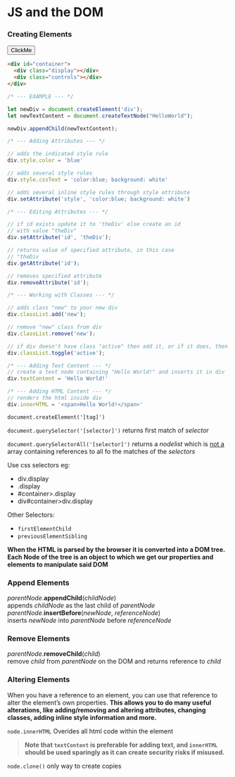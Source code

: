 <head>
  <link 
      rel="stylesheet" 
      type="text/css" 
      media="all" 
      href="../color.css"/>
  <link 
      rel="stylesheet" 
      type="text/css" 
      media="all" 
      href="../CSS.css"/>
    <link 
      href="https://fonts.googleapis.com/css?family=Fira+Mono:500&display=swap" 
      rel="stylesheet">
    <script src="https://code.jquery.com/jquery-3.5.1.min.js" integrity="sha256-9/aliU8dGd2tb6OSsuzixeV4y/faTqgFtohetphbbj0=" crossorigin="anonymous"></script>
<style> 
</style>
</head>    

# JS and the DOM 

### Creating Elements

<div id="container">
  <div class="display"></div>
  <div class="controls"></div>
</div>
<button id="click1" class="button is-info is-outlined is-rounded is-fullwidth">ClickMe</button>

```html
<div id="container">
  <div class="display"></div>
  <div class="controls"></div>
</div>
```

```js
/* --- EXAMPLE --- */

let newDiv = document.createElement('div');
let newTextContent = document.createTextNode("HelloWorld");

newDiv.appendChild(newTextContent);

/* --- Adding Attributes --- */

// adds the indicated style rule
div.style.color = 'blue'

// adds several style rules
div.style.cssText = 'color:blue; background: white'

// adds several inline style rules through style attribute
div.setAttribute('style', 'color:blue; background: white')

/* --- Editing Attributes --- */

// if id exists update it to 'theDiv' else create an id
// with value "theDiv"
div.setAttribute('id', 'theDiv');        

// returns value of specified attribute, in this case
// "theDiv
div.getAttribute('id');                      

// removes specified attribute
div.removeAttribute('id');

/* --- Working with Classes --- */

// adds class "new" to your new div
div.classList.add('new');

// remove "new" class from div
div.classList.remove('new');

// if div doesn't have class "active" then add it, or if it does, then remove it
div.classList.toggle('active');

/* --- Adding Text Content --- */
// create a text node containing "Hello World!" and inserts it in div 
div.textContent = 'Hello World!'

/* --- Adding HTML Content --- */
// renders the html inside div
div.innerHTML = '<span>Hello World!</span>'
```

<script>
  $("#container").onClick( () => {
    //create div element
    let newDiv = document.createElement('div');
    //create textnode (node not a element)
    let newTextContent = document.createTextNode("HelloWorld");

    // new div now has a child textnode 
    newDiv.appendChild(newTextContent);

    // select the #container div
    const container = document.querySelector('#container');

    // select the first child of #container => .display
    console.dir(container.firstElementChild);
    
    // select the .controls div
    const controls = document.querySelector('.controls');
    
    // selects the prior sibling => .display  
    console.dir(controls.previousElementSibling);                  
  })
</script>

`document.createElement('[tag]')`

`document.querySelector('[selector]')` returns first match of *selector*

`document.querySelectorAll('[selector]')` returns a *nodelist* <span class="Red"> which is <u>not a</u> array </span>containing references to all fo the matches of the *selectors*

<p class="SkyBlue">Use css selectors eg: </p>

- div.display
- .display
- #container>.display
- div#container>div.display
  
<p class="SkyBlue">Other Selectors:</p>

- `firstElementChild`
- `previousElementSibling`

**When the <span class="Orange">HTML</span> is parsed by the <span class="Orange">browser</span> it is converted into a <span class="Yellow">DOM tree</span>. Each <span class="Lime">Node</span> of the tree is an <span class="Yellow">object</span> to which we get our properties and elements to manipulate said <span class="Yellow">DOM</span>**

### <span class="RoyalBlue">Append Elements</span>


<span class="is-size-4 RoyalBlue">*parentNode*.**appendChild**(*childNode*)</span>
<br>
<span class="SteelBlue">appends *childNode* as the last child of *parentNode*</span>
<br>
<span class="is-size-4 RoyalBlue"> *parentNode*.**insertBefore**(*newNode*, *referenceNode*) </span>
<br>
<span class="SteelBlue">inserts *newNode* into *parentNode* before *referenceNode*</span>
<br>

### <span class="Crimson">Remove  Elements </span>

<span class="is-size-4 Crimson">*parentNode*.**removeChild**(*child*)</span>
<br>
<span class="Crimson">remove *child* from *parentNode* on the DOM and returns reference to *child*</span>
<br>

### Altering Elements

When you have a reference to an element, you can use that reference to alter the element’s own properties. **This allows you to do many useful alterations, like adding/removing and altering attributes, changing classes, adding inline style information and more.**

<span class="Orange"> `node.innerHTML` Overides all html code within the element</span> 

>**Note that `textContent` is preferable for adding text, and `innerHTML` should be used sparingly as it can create security risks if misused.**


<span class="LightBlue"> `node.clone()` only way to create copies</span> 